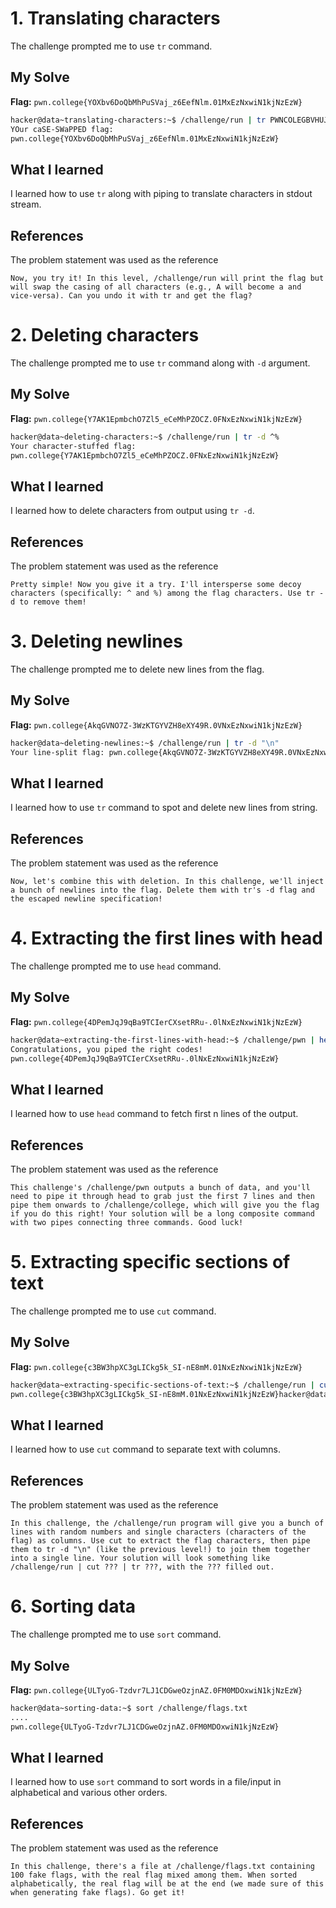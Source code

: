 # 1. Translating characters
The challenge prompted me to use `tr` command.

## My Solve
**Flag:** `pwn.college{YOXbv6DoQbMhPuSVaj_z6EefNlm.01MxEzNxwiN1kjNzEzW}`

```bash
hacker@data~translating-characters:~$ /challenge/run | tr PWNCOLEGBVHUJAZFMXIKyoxdqmpsvenw pwncolegbvhujazfmxikYOXDQMPSVENW
YOur caSE-SWaPPED flag:
pwn.college{YOXbv6DoQbMhPuSVaj_z6EefNlm.01MxEzNxwiN1kjNzEzW}
```

## What I learned
I learned how to use `tr` along with piping to translate characters in stdout stream.

## References
The problem statement was used as the reference
```
Now, you try it! In this level, /challenge/run will print the flag but will swap the casing of all characters (e.g., A will become a and vice-versa). Can you undo it with tr and get the flag?
```

# 2. Deleting characters
The challenge prompted me to use `tr` command along with `-d` argument. 

## My Solve
**Flag:** `pwn.college{Y7AK1EpmbchO7Zl5_eCeMhPZOCZ.0FNxEzNxwiN1kjNzEzW}`

```bash
hacker@data~deleting-characters:~$ /challenge/run | tr -d ^%
Your character-stuffed flag:
pwn.college{Y7AK1EpmbchO7Zl5_eCeMhPZOCZ.0FNxEzNxwiN1kjNzEzW}
```

## What I learned
I learned how to delete characters from output using `tr -d`.

## References
The problem statement was used as the reference
```
Pretty simple! Now you give it a try. I'll intersperse some decoy characters (specifically: ^ and %) among the flag characters. Use tr -d to remove them!
```

# 3. Deleting newlines
The challenge prompted me to delete new lines from the flag. 

## My Solve
**Flag:** `pwn.college{AkqGVNO7Z-3WzKTGYVZH8eXY49R.0VNxEzNxwiN1kjNzEzW}`

```bash
hacker@data~deleting-newlines:~$ /challenge/run | tr -d "\n"
Your line-split flag: pwn.college{AkqGVNO7Z-3WzKTGYVZH8eXY49R.0VNxEzNxwiN1kjNzEzW}hacker@data~deleting-newlines:~$
```

## What I learned
I learned how to use `tr` command to spot and delete new lines from string.

## References
The problem statement was used as the reference
```
Now, let's combine this with deletion. In this challenge, we'll inject a bunch of newlines into the flag. Delete them with tr's -d flag and the escaped newline specification!
```

# 4. Extracting the first lines with head
The challenge prompted me to use `head` command. 

## My Solve
**Flag:** `pwn.college{4DPemJqJ9qBa9TCIerCXsetRRu-.0lNxEzNxwiN1kjNzEzW}`

```bash
hacker@data~extracting-the-first-lines-with-head:~$ /challenge/pwn | head -n 7 | /challenge/college
Congratulations, you piped the right codes!
pwn.college{4DPemJqJ9qBa9TCIerCXsetRRu-.0lNxEzNxwiN1kjNzEzW}
```

## What I learned
I learned how to use `head` command to fetch first n lines of the output.

## References
The problem statement was used as the reference
```
This challenge's /challenge/pwn outputs a bunch of data, and you'll need to pipe it through head to grab just the first 7 lines and then pipe them onwards to /challenge/college, which will give you the flag if you do this right! Your solution will be a long composite command with two pipes connecting three commands. Good luck!
```

# 5.  Extracting specific sections of text
The challenge prompted me to use `cut` command. 

## My Solve
**Flag:** `pwn.college{c3BW3hpXC3gLICkg5k_SI-nE8mM.01NxEzNxwiN1kjNzEzW}`

```bash
hacker@data~extracting-specific-sections-of-text:~$ /challenge/run | cut -d " " -f 2 | tr -d "\n"
pwn.college{c3BW3hpXC3gLICkg5k_SI-nE8mM.01NxEzNxwiN1kjNzEzW}hacker@data~extracting-specific-sections-of-text:~$
```

## What I learned
I learned how to use `cut` command to separate text with columns.

## References
The problem statement was used as the reference
```
In this challenge, the /challenge/run program will give you a bunch of lines with random numbers and single characters (characters of the flag) as columns. Use cut to extract the flag characters, then pipe them to tr -d "\n" (like the previous level!) to join them together into a single line. Your solution will look something like /challenge/run | cut ??? | tr ???, with the ??? filled out.
```

# 6. Sorting data
The challenge prompted me to use `sort` command. 

## My Solve
**Flag:** `pwn.college{ULTyoG-Tzdvr7LJ1CDGweOzjnAZ.0FM0MDOxwiN1kjNzEzW}`

```bash
hacker@data~sorting-data:~$ sort /challenge/flags.txt
....
pwn.college{ULTyoG-Tzdvr7LJ1CDGweOzjnAZ.0FM0MDOxwiN1kjNzEzW}
```

## What I learned
I learned how to use `sort` command to sort words in a file/input in alphabetical and various other orders.

## References
The problem statement was used as the reference
```
In this challenge, there's a file at /challenge/flags.txt containing 100 fake flags, with the real flag mixed among them. When sorted alphabetically, the real flag will be at the end (we made sure of this when generating fake flags). Go get it!
```
